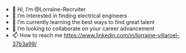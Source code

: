 - 👋 Hi, I’m @Lorraine-Recruiter
- 👀 I’m interested in finding electrical engineers
- 🌱 I’m currently learning the best ways to find great talent
- 💞️ I’m looking to collaborate on your career advancement
- 📫 How to reach me https://www.linkedin.com/in/lorraine-villaroel-37b3a99/

<!---
Lorraine-Recruiter/Lorraine-Recruiter is a ✨ special ✨ repository because its `README.md` (this file) appears on your GitHub profile.
You can click the Preview link to take a look at your changes.
--->
